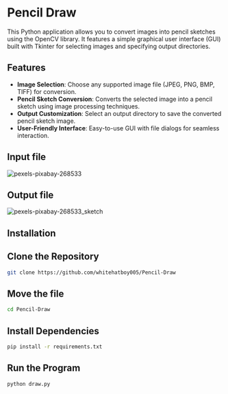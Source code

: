 # Pencil Draw
This Python application allows you to convert images into pencil sketches using the OpenCV library. It features a simple graphical user interface (GUI) built with Tkinter for selecting images and specifying output directories.

## Features
- **Image Selection**: Choose any supported image file (JPEG, PNG, BMP, TIFF) for conversion.
- **Pencil Sketch Conversion**: Converts the selected image into a pencil sketch using image processing techniques.
- **Output Customization**: Select an output directory to save the converted pencil sketch image.
- **User-Friendly Interface**: Easy-to-use GUI with file dialogs for seamless interaction.


## Input file
![pexels-pixabay-268533](https://github.com/whitehatboy005/Pencil-Draw/assets/147156726/91d8fc0b-acd6-49f4-8533-d2acbcc6b2c4)
## Output file
![pexels-pixabay-268533_sketch](https://github.com/whitehatboy005/Pencil-Draw/assets/147156726/f1fe50e3-45e2-4779-b6c6-9e707d5f48ed)



## Installation

## Clone the Repository
```bash
git clone https://github.com/whitehatboy005/Pencil-Draw
```
## Move the file
```bash
cd Pencil-Draw
```
## Install Dependencies
```bash
pip install -r requirements.txt
```
## Run the Program
```bash
python draw.py
```
